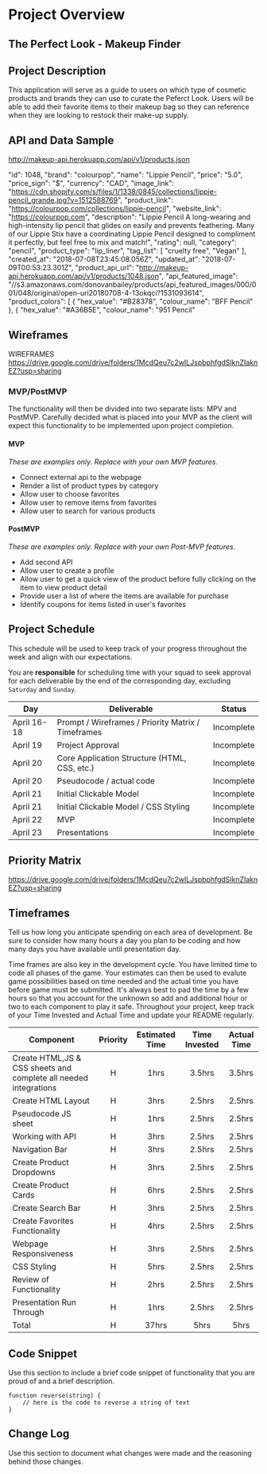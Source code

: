 # Project Overview

## The Perfect Look - Makeup Finder


## Project Description

This application will serve as a guide to users on which type of cosmetic products and brands they can use to curate the Peferct Look. Users will be able to add their favorite items to their makeup bag so they can reference when they are looking to restock their make-up supply. 

## API and Data Sample
http://makeup-api.herokuapp.com/api/v1/products.json

 "id": 1048,
        "brand": "colourpop",
        "name": "Lippie Pencil",
        "price": "5.0",
        "price_sign": "$",
        "currency": "CAD",
        "image_link": "https://cdn.shopify.com/s/files/1/1338/0845/collections/lippie-pencil_grande.jpg?v=1512588769",
        "product_link": "https://colourpop.com/collections/lippie-pencil",
        "website_link": "https://colourpop.com",
        "description": "Lippie Pencil A long-wearing and high-intensity lip pencil that glides on easily and prevents feathering. Many of our Lippie Stix have a coordinating Lippie Pencil designed to compliment it perfectly, but feel free to mix and match!",
        "rating": null,
        "category": "pencil",
        "product_type": "lip_liner",
        "tag_list": [
            "cruelty free",
            "Vegan"
        ],
        "created_at": "2018-07-08T23:45:08.056Z",
        "updated_at": "2018-07-09T00:53:23.301Z",
        "product_api_url": "http://makeup-api.herokuapp.com/api/v1/products/1048.json",
        "api_featured_image": "//s3.amazonaws.com/donovanbailey/products/api_featured_images/000/001/048/original/open-uri20180708-4-13okqci?1531093614",
        "product_colors": [
            {
                "hex_value": "#B28378",
                "colour_name": "BFF Pencil"
            },
            {
                "hex_value": "#A36B5E",
                "colour_name": "951 Pencil"
    


## Wireframes

WIREFRAMES
https://drive.google.com/drive/folders/1McdQeu7c2wILJspbphfgdSlknZIaknEZ?usp=sharing

### MVP/PostMVP

The functionality will then be divided into two separate lists: MPV and PostMVP.  Carefully decided what is placed into your MVP as the client will expect this functionality to be implemented upon project completion.  

#### MVP 
*These are examples only. Replace with your own MVP features.*

- Connect external api to the webpage
- Render a list of product types by category
- Allow user to choose favorites 
- Allow user to remove items from favorites
- Allow user to search for various products

#### PostMVP  
*These are examples only. Replace with your own Post-MVP features.*

- Add second API
- Allow user to create a profile
- Allow user to get a quick view of the product before fully clicking on the item to view product detail
- Provide user a list of where the items are available for purchase
- Identify coupons for items listed in user's favorites

## Project Schedule

This schedule will be used to keep track of your progress throughout the week and align with our expectations.  

You are **responsible** for scheduling time with your squad to seek approval for each deliverable by the end of the corresponding day, excluding `Saturday` and `Sunday`.

|  Day | Deliverable | Status
|---|---| ---|
|April 16-18| Prompt / Wireframes / Priority Matrix / Timeframes | Incomplete
|April 19| Project Approval | Incomplete
|April 20| Core Application Structure (HTML, CSS, etc.) | Incomplete
|April 20| Pseudocode / actual code | Incomplete
|April 21| Initial Clickable Model  | Incomplete
|April 21| Initial Clickable Model / CSS Styling | Incomplete
|April 22| MVP | Incomplete
|April 23| Presentations | Incomplete

## Priority Matrix

https://drive.google.com/drive/folders/1McdQeu7c2wILJspbphfgdSlknZIaknEZ?usp=sharing

## Timeframes

Tell us how long you anticipate spending on each area of development. Be sure to consider how many hours a day you plan to be coding and how many days you have available until presentation day.

Time frames are also key in the development cycle.  You have limited time to code all phases of the game.  Your estimates can then be used to evalute game possibilities based on time needed and the actual time you have before game must be submitted. It's always best to pad the time by a few hours so that you account for the unknown so add and additional hour or two to each component to play it safe. Throughout your project, keep track of your Time Invested and Actual Time and update your README regularly.

| Component | Priority | Estimated Time | Time Invested | Actual Time |
| --- | :---: |  :---: | :---: | :---: |
| Create HTML,JS & CSS sheets and complete all needed integrations | H | 1hrs| 3.5hrs | 3.5hrs |
| Create HTML Layout | H | 3hrs| 2.5hrs | 2.5hrs |
| Pseudocode JS sheet | H | 1hrs| 2.5hrs | 2.5hrs |
| Working with API | H | 3hrs| 2.5hrs | 2.5hrs |
| Navigation Bar | H | 3hrs| 2.5hrs | 2.5hrs |
| Create Product Dropdowns| H | 3hrs| 2.5hrs | 2.5hrs |
| Create Product Cards | H | 6hrs| 2.5hrs | 2.5hrs |
| Create Search Bar | H | 3hrs| 2.5hrs | 2.5hrs |
| Create Favorites Functionality | H | 4hrs| 2.5hrs | 2.5hrs |
| Webpage Responsiveness | H | 3hrs| 2.5hrs | 2.5hrs |
| CSS Styling | H | 5hrs| 2.5hrs | 2.5hrs |
| Review of Functionality | H | 2hrs| 2.5hrs | 2.5hrs |
| Presentation Run Through | H | 1hrs| 2.5hrs | 2.5hrs |
| Total | H | 37hrs| 5hrs | 5hrs |

## Code Snippet

Use this section to include a brief code snippet of functionality that you are proud of and a brief description.  

```
function reverse(string) {
	// here is the code to reverse a string of text
}
```

## Change Log
 Use this section to document what changes were made and the reasoning behind those changes.  
